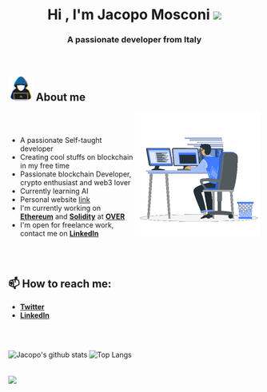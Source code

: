 <h1 align="center"><b>Hi , I'm Jacopo Mosconi </b><img src="https://media.giphy.com/media/hvRJCLFzcasrR4ia7z/giphy.gif" width="35"></h1>
<h3 align="center" width="35">A passionate developer from Italy</h3>
<br>

## <picture><img src = "./media/about_me.gif" width = 50px></picture> **About me**

<picture> <img align="right" src="./media/Right_Side.gif" width = 250px></picture>

<br>

<br>

- A passionate Self-taught developer
- Creating cool stuffs on blockchain in my free time
- Passionate blockchain Developer, crypto enthusiast and web3 lover
- Currently learning AI
- Personal website [link](https://www.jacopomosconi.com)
- I'm currently working on [**Ethereum**](https://ethereum.org/) and [**Solidity**](https://soliditylang.org/) at [**OVER**](https://overthereality.ai/)
- I'm open for freelance work, contact me on [**LinkedIn**](https://www.linkedin.com/in/jacopo-mosconi-ba5281179/)


<br><br>

## 📫 How to reach me:

- [**Twitter**](https://twitter.com/jahardyx)
- [**LinkedIn**](https://www.linkedin.com/in/jacopo-mosconi-ba5281179/)

<br><br>


![Jacopo's github stats](https://github-readme-stats.vercel.app/api?username=jacko06v&show_icons=true&theme=radical)
![Top Langs](https://github-readme-stats.vercel.app/api/top-langs/?username=jacko06v&layout=compact)
<br><br><br>
![](https://komarev.com/ghpvc/?username=jacko06v&style=for-the-badge)

